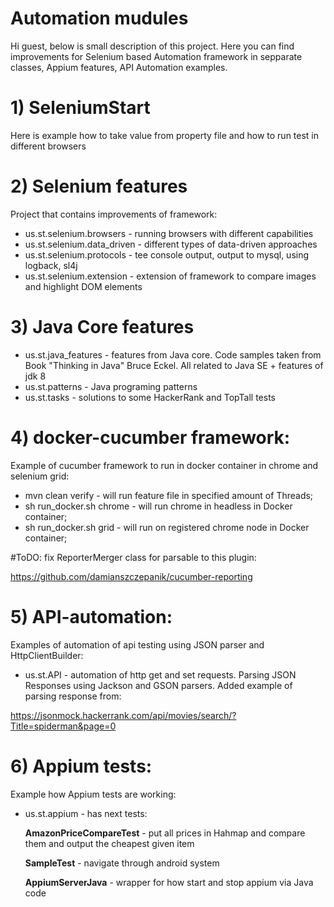 # Automation mudules
Hi guest, below is small description of this project. Here you can find improvements for Selenium based 
Automation framework in sepparate classes, Appium features, API Automation examples.
# 1) SeleniumStart
Here is example how to take value from property file
and how to run test in different browsers
# 2) Selenium features
Project that contains improvements of framework:
* us.st.selenium.browsers - running browsers with different capabilities
* us.st.selenium.data_driven - different types of data-driven approaches
* us.st.selenium.protocols - tee console output, output to mysql, using logback, sl4j
* us.st.selenium.extension - extension of framework to compare images and highlight DOM elements
# 3) Java Core features
* us.st.java_features - features from Java core. Code samples taken from Book "Thinking in Java" Bruce Eckel. All related to Java SE + features of jdk 8
* us.st.patterns - Java programing patterns
* us.st.tasks - solutions to some HackerRank and TopTall tests
# 4) docker-cucumber framework: 
Example of cucumber framework to run in docker container in chrome and selenium grid:
* mvn clean verify - will run feature file in specified amount of Threads;
* sh run_docker.sh chrome - will run chrome in headless in Docker container;
* sh run_docker.sh grid - will run on registered chrome node in Docker container;

#ToDO:
fix ReporterMerger class for parsable to this plugin:

https://github.com/damianszczepanik/cucumber-reporting
# 5) API-automation:
Examples of automation of api testing using JSON parser and HttpClientBuilder:
* us.st.API - automation of http get and set requests. Parsing JSON Responses using Jackson and GSON parsers. Added example of parsing response from:

https://jsonmock.hackerrank.com/api/movies/search/?Title=spiderman&page=0
# 6) Appium tests:
Example how Appium tests are working:
* us.st.appium - has next tests:

     **AmazonPriceCompareTest** - put all prices in Hahmap and compare them and output the cheapest given item
     
     **SampleTest** - navigate through android system
     
     **AppiumServerJava** - wrapper for how start and stop appium via Java code
               





